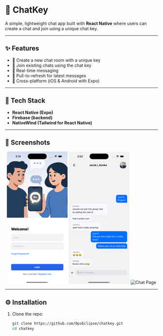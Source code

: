 # 🔑 ChatKey

A simple, lightweight chat app built with **React Native** where users can create a chat and join using a unique chat key.  

---

## ✨ Features
- 🔑 Create a new chat room with a unique key
- 👥 Join existing chats using the chat key
- 💬 Real-time messaging
- 🔄 Pull-to-refresh for latest messages
- 📱 Cross-platform (iOS & Android with Expo)

---

## 🚀 Tech Stack
- **React Native (Expo)**
- **Firebase (backend)**
- **NativeWind (Tailwind for React Native)**

---
## 📸 Screenshots

<p align="center">
  <img src="./assets/loginPage.png" alt="Login Page" width="200"/>
  <img src="./assets/chatPage.png" alt="Chat Page" width="200"/>
  <img src="./assets/overView.png" alt="Chat Page" width="200"/>
</p>

---

## ⚙️ Installation

1. Clone the repo:
   ```bash
   git clone https://github.com/OpsEclipse/chatkey.git
   cd chatkey

